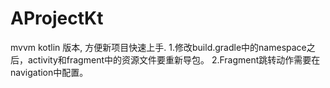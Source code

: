 # AProjectKt
mvvm kotlin 版本, 方便新项目快速上手.
1.修改build.gradle中的namespace之后，activity和fragment中的资源文件要重新导包。
2.Fragment跳转动作需要在navigation中配置。

